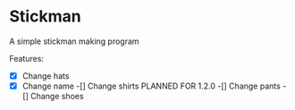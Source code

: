Stickman
========

A simple stickman making program

Features:
-[x] Change hats
-[x] Change name
-[] Change shirts PLANNED FOR 1.2.0
-[] Change pants
-[] Change shoes
